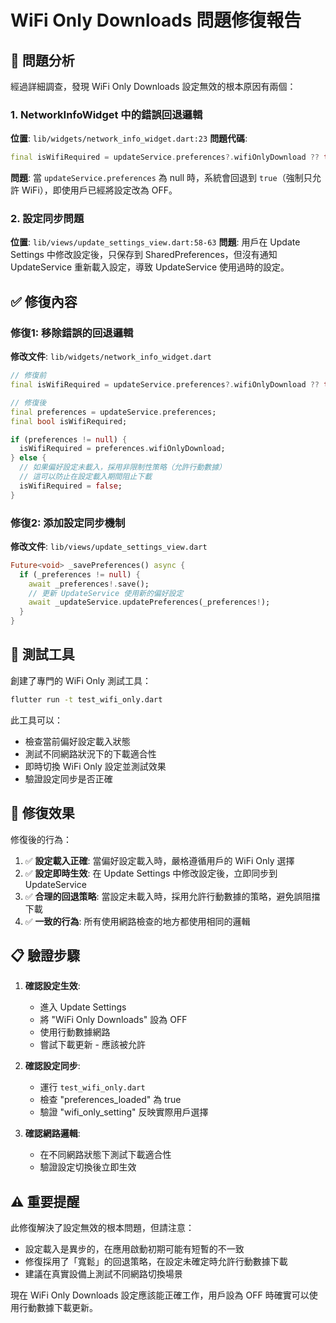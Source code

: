 # WiFi Only Downloads 問題修復報告

## 🚨 問題分析

經過詳細調查，發現 WiFi Only Downloads 設定無效的根本原因有兩個：

### 1. NetworkInfoWidget 中的錯誤回退邏輯
**位置**: `lib/widgets/network_info_widget.dart:23`
**問題代碼**:
```dart
final isWifiRequired = updateService.preferences?.wifiOnlyDownload ?? true;
```
**問題**: 當 `updateService.preferences` 為 null 時，系統會回退到 `true`（強制只允許 WiFi），即使用戶已經將設定改為 OFF。

### 2. 設定同步問題
**位置**: `lib/views/update_settings_view.dart:58-63`
**問題**: 用戶在 Update Settings 中修改設定後，只保存到 SharedPreferences，但沒有通知 UpdateService 重新載入設定，導致 UpdateService 使用過時的設定。

## ✅ 修復內容

### 修復1: 移除錯誤的回退邏輯
**修改文件**: `lib/widgets/network_info_widget.dart`
```dart
// 修復前
final isWifiRequired = updateService.preferences?.wifiOnlyDownload ?? true;

// 修復後
final preferences = updateService.preferences;
final bool isWifiRequired;

if (preferences != null) {
  isWifiRequired = preferences.wifiOnlyDownload;
} else {
  // 如果偏好設定未載入，採用非限制性策略（允許行動數據）
  // 這可以防止在設定載入期間阻止下載
  isWifiRequired = false;
}
```

### 修復2: 添加設定同步機制
**修改文件**: `lib/views/update_settings_view.dart`
```dart
Future<void> _savePreferences() async {
  if (_preferences != null) {
    await _preferences!.save();
    // 更新 UpdateService 使用新的偏好設定
    await _updateService.updatePreferences(_preferences!);
  }
}
```

## 🧪 測試工具

創建了專門的 WiFi Only 測試工具：
```bash
flutter run -t test_wifi_only.dart
```

此工具可以：
- 檢查當前偏好設定載入狀態
- 測試不同網路狀況下的下載適合性
- 即時切換 WiFi Only 設定並測試效果
- 驗證設定同步是否正確

## 🎯 修復效果

修復後的行為：
1. ✅ **設定載入正確**: 當偏好設定載入時，嚴格遵循用戶的 WiFi Only 選擇
2. ✅ **設定即時生效**: 在 Update Settings 中修改設定後，立即同步到 UpdateService
3. ✅ **合理的回退策略**: 當設定未載入時，採用允許行動數據的策略，避免誤阻擋下載
4. ✅ **一致的行為**: 所有使用網路檢查的地方都使用相同的邏輯

## 📋 驗證步驟

1. **確認設定生效**:
   - 進入 Update Settings
   - 將 "WiFi Only Downloads" 設為 OFF
   - 使用行動數據網路
   - 嘗試下載更新 - 應該被允許

2. **確認設定同步**:
   - 運行 `test_wifi_only.dart`
   - 檢查 "preferences_loaded" 為 true
   - 驗證 "wifi_only_setting" 反映實際用戶選擇

3. **確認網路邏輯**:
   - 在不同網路狀態下測試下載適合性
   - 驗證設定切換後立即生效

## ⚠️ 重要提醒

此修復解決了設定無效的根本問題，但請注意：
- 設定載入是異步的，在應用啟動初期可能有短暫的不一致
- 修復採用了「寬鬆」的回退策略，在設定未確定時允許行動數據下載
- 建議在真實設備上測試不同網路切換場景

現在 WiFi Only Downloads 設定應該能正確工作，用戶設為 OFF 時確實可以使用行動數據下載更新。